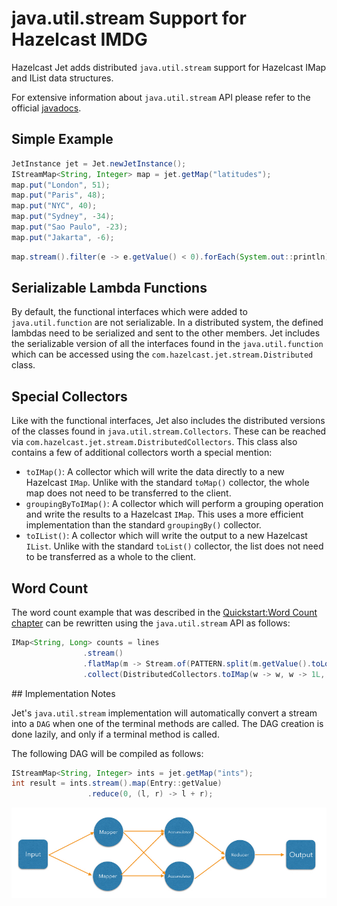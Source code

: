 # java.util.stream Support for Hazelcast IMDG

Hazelcast Jet adds distributed `java.util.stream` support for Hazelcast IMap and
IList data structures.

For extensive information about `java.util.stream` API please refer to
the official [javadocs](https://docs.oracle.com/javase/8/docs/api/java/util/stream/package-summary.html).

## Simple Example

```java
JetInstance jet = Jet.newJetInstance();
IStreamMap<String, Integer> map = jet.getMap("latitudes");
map.put("London", 51);
map.put("Paris", 48);
map.put("NYC", 40);
map.put("Sydney", -34);
map.put("Sao Paulo", -23);
map.put("Jakarta", -6);
```

```java
map.stream().filter(e -> e.getValue() < 0).forEach(System.out::println);
```

## Serializable Lambda Functions

By default, the functional interfaces which were added to
`java.util.function` are not serializable. In a distributed system, the
defined lambdas need to be serialized and sent to the other members. Jet
includes the serializable version of all the interfaces found in the
`java.util.function` which can be accessed using the
`com.hazelcast.jet.stream.Distributed` class.

## Special Collectors

Like with the functional interfaces, Jet also includes the distributed
versions of the classes found in `java.util.stream.Collectors`. These
can be reached via `com.hazelcast.jet.stream.DistributedCollectors`.
This class also contains a few of additional collectors worth a special
mention:

* `toIMap()`: A collector which will write the data directly to a new Hazelcast
`IMap`. Unlike with the standard `toMap()` collector, the whole map does
not need to be transferred to the client.
* `groupingByToIMap()`: A collector which will perform a grouping operation and write the
results to a Hazelcast `IMap`. This uses a more efficient implementation
than the standard `groupingBy()` collector.
* `toIList()`: A collector which will write the output to a new Hazelcast `IList`.
Unlike with the standard `toList()` collector, the list does not need to
be transferred as a whole to the client.

## Word Count

The word count example that was described in the [Quickstart:Word Count chapter](#quickstart-word-count) can 
be rewritten using the `java.util.stream` API as follows:

```java
IMap<String, Long> counts = lines
                .stream()
                .flatMap(m -> Stream.of(PATTERN.split(m.getValue().toLowerCase())))
                .collect(DistributedCollectors.toIMap(w -> w, w -> 1L, (left, right) -> left + right));
```                

## Implementation Notes

Jet's `java.util.stream` implementation will automatically convert a
stream into a `DAG` when one of the terminal methods are called. The DAG
creation is done lazily, and only if a terminal method is called.

The following DAG will be compiled as follows:

```java
IStreamMap<String, Integer> ints = jet.getMap("ints");
int result = ints.stream().map(Entry::getValue)
                 .reduce(0, (l, r) -> l + r);
```

![image](images/jus-dag.jpg)
